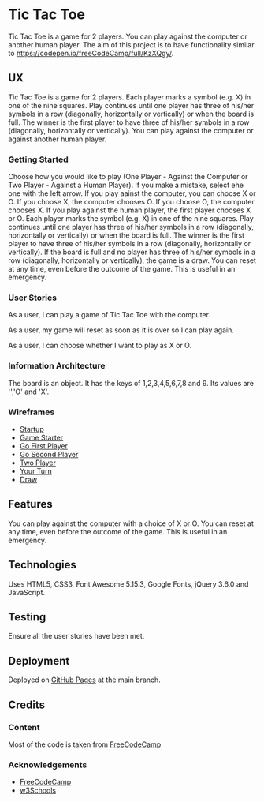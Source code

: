 # Tic Tac Toe

Tic Tac Toe is a game for 2 players.  You can play against the computer or another human player.  The aim of this project is to have functionality
similar to https://codepen.io/freeCodeCamp/full/KzXQgy/.

## UX

Tic Tac Toe is a game for 2 players.  Each player marks a symbol (e.g. X) in one of the nine squares.  Play continues until one player
has three of his/her symbols in a row (diagonally, horizontally or vertically) or when the board is full.
The winner is the first player to have three of his/her symbols in a row (diagonally, horizontally or vertically).  You can play against the computer or against another human player.

### Getting Started

Choose how you would like to play (One Player - Against the Computer or Two Player - Against a Human Player).  If you make a mistake, select ehe one with the left arrow.  If you play aainst the computer, you can choose X or O.  If you choose X, the computer chooses O.  If you choose O, the computer chooses X.  If you play against the human player, the first player chooses X or O.  Each player marks the symbol (e.g. X) in one of the nine squares.  Play continues until one player has three of his/her symbols in a row (diagonally, horizontally or vertically) or when the board is full.  The winner is the first player to have three of his/her symbols in a row (diagonally, horizontally or vertically).  If the board is full and no player has three of his/her symbols in a row (diagonally, horizontally or vertically), the game is a draw.  You can reset at any time, even before the outcome of the game.  This is useful in an emergency.

### User Stories

As a user, I can play a game of Tic Tac Toe with the computer.

As a user, my game will reset as soon as it is over so I can play again.

As a user, I can choose whether I want to play as X or O.

### Information Architecture

The board is an object.  It has the keys of 1,2,3,4,5,6,7,8 and 9.  Its values are '','O' and 'X'. 

### Wireframes

- [Startup](wireframes/tic-tac-toe-startup.png)
- [Game Starter](wireframes/tic-tac-toe-game-starter.png)
- [Go First Player](wireframes/tic-tac-toe-go-first-player.png)
- [Go Second Player](wireframes/tic-tac-toe-go-second-player.png)
- [Two Player](wireframes/tic-tac-toe-two-player.png)
- [Your Turn](wireframes/tic-tac-toe-your-turn.png)
- [Draw](wireframes/tic-tac-toe-draw.png)

## Features

You can play against the computer with a choice of X or O.  You can reset at any time, even before the outcome of the game.  This is useful in an emergency.

## Technologies

Uses HTML5, CSS3, Font Awesome 5.15.3, Google Fonts, jQuery 3.6.0 and JavaScript.

## Testing

Ensure all the user stories have been met.

## Deployment

Deployed on [GitHub Pages](https://derektypist.github.io/tic-tac-toe) at the main branch.

## Credits

### Content

Most of the code is taken from [FreeCodeCamp](https://codepen.io/freeCodeCamp/full/KzXQgy/)

### Acknowledgements

- [FreeCodeCamp](https://www.freecodecamp.org)
- [w3Schools](https://www.w3schools.com)